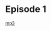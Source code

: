Episode 1
=========

[mp3](https://github.com/AgileVentures/agile-book-club-podcast/raw/master/Ep.%206_%20Agile%20Book%20Club%20podcast%20-%20Fifty%20Quick%20Ideas%20to%20Improve%20your%20User%20Stories%20by%20Adzic_Evans.mp3)
